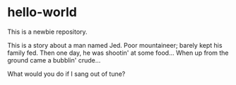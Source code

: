 # hello-world
This is a newbie repository.

This is a story about a man named Jed. Poor mountaineer; barely kept his family fed. Then one day, he was shootin' at some food...
When up from the ground came a bubblin' crude...

What would you do if I sang out of tune?
